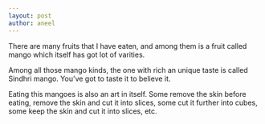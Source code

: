 ```yaml
---
layout: post
author: aneel
---
```


There are many fruits that I have eaten, and among them is a fruit called mango which itself has got lot of varities. 

Among all those mango kinds, the one with rich an unique taste is called Sindhri mango. You've got to taste it to believe it. 

Eating this mangoes is also an art in itself. Some remove the skin before eating, remove the skin and cut it into slices, some cut it further into cubes, some keep the skin and cut it into slices, etc.
